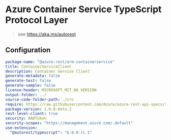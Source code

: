 # Azure Container Service TypeScript Protocol Layer

> see https://aka.ms/autorest

## Configuration

```yaml
package-name: "@azure-rest/arm-containerservice"
title: ContainerServiceClient
description: Container Service Client
generate-metadata: false
generate-test: false
generate-sample: false
license-header: MICROSOFT_MIT_NO_VERSION
output-folder: ../
source-code-folder-path: ./src
require: https://raw.githubusercontent.com/Azure/azure-rest-api-specs/37cd8dfac3c570a24bb645b31c012d12efb760df/specification/containerservice/resource-manager/readme.md
package-version: 1.0.0-beta.2
rest-level-client: true
security: AADToken
security-scopes: "https://management.azure.com/.default"
use-extension:
  "@autorest/typescript": "6.0.0-rc.1"
```